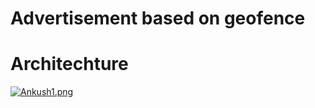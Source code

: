 
# Advertisement based on geofence 

# Architechture
[![Ankush1.png](https://i.postimg.cc/W3wKFy40/Ankush1.png)](https://postimg.cc/phyk3qzd)
